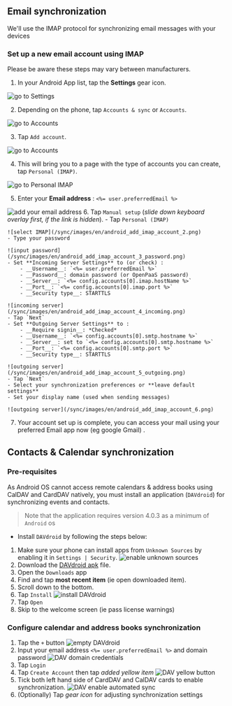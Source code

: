 Email synchronization
----------------

We'll use the IMAP protocol for synchronizing email messages with your devices

### Set up a new email account using IMAP

Please be aware these steps may vary between manufacturers.

1. In your Android App list, tap the **Settings** gear icon.

![go to Settings](/sync/images/en/android_settings_icon.png)

2. Depending on the phone, tap `Accounts & sync` or `Accounts`.

![go to Accounts](/sync/images/en/android_settings_accounts.png)

3. Tap `Add account`.

![go to Accounts](/sync/images/en/android_add_account.png)

4. This will bring you to a page with the type of accounts you can create, 
tap `Personal (IMAP)`.

![go to Personal IMAP](/sync/images/en/android_add_imap_account.png)

5. Enter your **Email address** : `<%= user.preferredEmail %>`  

![add your email address](/sync/images/en/android_add_imap_account_1.png)
6. Tap `Manual setup`  (*slide down keyboard overlay first, if the link is hidden*).
    - Tap `Personal (IMAP)`

    ![select IMAP](/sync/images/en/android_add_imap_account_2.png)
    - Type your password

    ![input password](/sync/images/en/android_add_imap_account_3_password.png)
    - Set **Incoming Server Settings** to (or check) :    
        - __Username__: `<%= user.preferredEmail %>`
        - __Password__: domain password (or OpenPaaS password)
        - __Server__: `<%= config.accounts[0].imap.hostName %>`
        - __Port__: `<%= config.accounts[0].imap.port %>`
        - __Security type__: STARTTLS

    ![incoming server](/sync/images/en/android_add_imap_account_4_incoming.png)
    - Tap `Next`
    - Set **Outgoing Server Settings** to :
        - __Require signin__: *Checked*
        - __Username__: `<%= config.accounts[0].smtp.hostname %>`
        - __Server__: set to `<%= config.accounts[0].smtp.hostname %>`
        - __Port__: `<%= config.accounts[0].smtp.port %>`
        - __Security type__: STARTTLS

    ![outgoing server](/sync/images/en/android_add_imap_account_5_outgoing.png)
    - Tap `Next`
    - Select your synchronization preferences or **leave default settings**
    - Set your display name (used when sending messages)

    ![outgoing server](/sync/images/en/android_add_imap_account_6.png)

7. Your account set up is complete, you can access your mail using your preferred Email app now (eg google Gmail) .

Contacts & Calendar synchronization
----------------

### Pre-requisites

As Android OS cannot access remote calendars & address books using CalDAV and CardDAV natively,
you must install an application (`DAVdroid`) for synchronizing events and contacts.

> Note that the application requires version 4.0.3 as a minimum of `Android` os

- Install `DAVdroid` by following the steps below:
1. Make sure your phone can install apps from `Unknown Sources` by enabling it in `Settings | Security`.
![enable unknown sources](/sync/images/en/android_davdroid_unknown_src.png)
2. Download the [DAVdroid apk] file.
3. Open the `Downloads` app
4. Find and tap **most recent item** (ie open downloaded item).
5. Scroll down to the bottom.
6. Tap `Install`
![install DAVdroid](/sync/images/en/android_davdroid_installed.png)
7. Tap `Open`
8. Skip to the welcome screen (ie pass license warnings) 

### Configure calendar and address books synchronization

1. Tap the `+` button
![empty DAVdroid](/sync/images/en/android_davdroid_empty.png)
2. Input your email address `<%= user.preferredEmail %>` and domain password
![DAV domain credentials](/sync/images/en/android_davdroid_add_account.png)
3. Tap `Login`
4. Tap `Create Account` then tap *added yellow item*
![DAV yellow button](/sync/images/en/android_davdroid_accounts_list.png)
5. Tick both left hand side of CardDAV and CalDAV cards to enable synchronization.
![DAV enable automated sync](/sync/images/en/android_davdroid_enable_autosync.png)
6. (Optionally) Tap *gear icon* for adjusting synchronization settings

[DAVdroid apk]: https://f-droid.org/repo/at.bitfire.davdroid_136.apk

